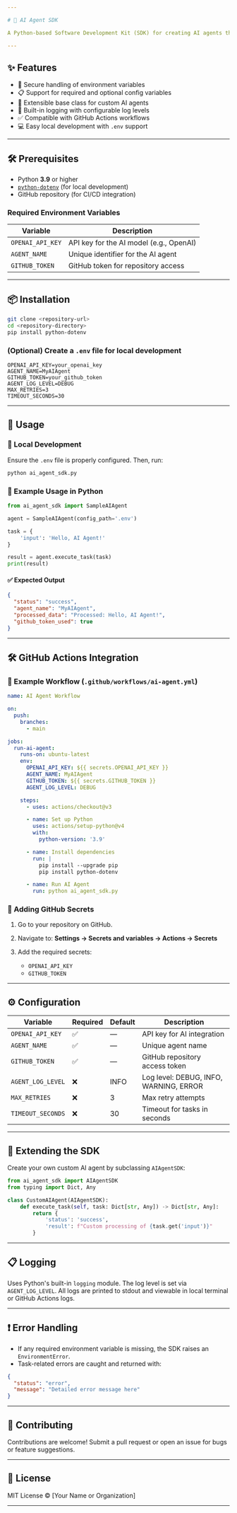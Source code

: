 ```yaml
---

# 🧠 AI Agent SDK

A Python-based Software Development Kit (SDK) for creating AI agents that integrate seamlessly with **GitHub Actions** and support **local development** using `.env` files.

---
```


## ✨ Features

* 🔐 Secure handling of environment variables
* 📋 Support for required and optional config variables
* 🧱 Extensible base class for custom AI agents
* 🧾 Built-in logging with configurable log levels
* ✅ Compatible with GitHub Actions workflows
* 💻 Easy local development with `.env` support

---

## 🛠️ Prerequisites

* Python **3.9** or higher
* [`python-dotenv`](https://pypi.org/project/python-dotenv/) (for local development)
* GitHub repository (for CI/CD integration)

### Required Environment Variables

| Variable         | Description                             |
| ---------------- | --------------------------------------- |
| `OPENAI_API_KEY` | API key for the AI model (e.g., OpenAI) |
| `AGENT_NAME`     | Unique identifier for the AI agent      |
| `GITHUB_TOKEN`   | GitHub token for repository access      |

---

## 📦 Installation

```bash
git clone <repository-url>
cd <repository-directory>
pip install python-dotenv
```

### (Optional) Create a `.env` file for local development

```env
OPENAI_API_KEY=your_openai_key
AGENT_NAME=MyAIAgent
GITHUB_TOKEN=your_github_token
AGENT_LOG_LEVEL=DEBUG
MAX_RETRIES=3
TIMEOUT_SECONDS=30
```

---

## 🚀 Usage

### 🔧 Local Development

Ensure the `.env` file is properly configured. Then, run:

```bash
python ai_agent_sdk.py
```

### 🧪 Example Usage in Python

```python
from ai_agent_sdk import SampleAIAgent

agent = SampleAIAgent(config_path='.env')

task = {
    'input': 'Hello, AI Agent!'
}

result = agent.execute_task(task)
print(result)
```

#### ✅ Expected Output

```json
{
  "status": "success",
  "agent_name": "MyAIAgent",
  "processed_data": "Processed: Hello, AI Agent!",
  "github_token_used": true
}
```

---

## 🛠 GitHub Actions Integration

### 🧬 Example Workflow (`.github/workflows/ai-agent.yml`)

```yaml
name: AI Agent Workflow

on:
  push:
    branches:
      - main

jobs:
  run-ai-agent:
    runs-on: ubuntu-latest
    env:
      OPENAI_API_KEY: ${{ secrets.OPENAI_API_KEY }}
      AGENT_NAME: MyAIAgent
      GITHUB_TOKEN: ${{ secrets.GITHUB_TOKEN }}
      AGENT_LOG_LEVEL: DEBUG

    steps:
      - uses: actions/checkout@v3

      - name: Set up Python
        uses: actions/setup-python@v4
        with:
          python-version: '3.9'

      - name: Install dependencies
        run: |
          pip install --upgrade pip
          pip install python-dotenv

      - name: Run AI Agent
        run: python ai_agent_sdk.py
```

### 🔐 Adding GitHub Secrets

1. Go to your repository on GitHub.
2. Navigate to: **Settings → Secrets and variables → Actions → Secrets**
3. Add the required secrets:

   * `OPENAI_API_KEY`
   * `GITHUB_TOKEN`

---

## ⚙️ Configuration

| Variable          | Required | Default | Description                            |
| ----------------- | -------- | ------- | -------------------------------------- |
| `OPENAI_API_KEY`  | ✅        | —       | API key for AI integration             |
| `AGENT_NAME`      | ✅        | —       | Unique agent name                      |
| `GITHUB_TOKEN`    | ✅        | —       | GitHub repository access token         |
| `AGENT_LOG_LEVEL` | ❌        | INFO    | Log level: DEBUG, INFO, WARNING, ERROR |
| `MAX_RETRIES`     | ❌        | 3       | Max retry attempts                     |
| `TIMEOUT_SECONDS` | ❌        | 30      | Timeout for tasks in seconds           |

---

## 🧩 Extending the SDK

Create your own custom AI agent by subclassing `AIAgentSDK`:

```python
from ai_agent_sdk import AIAgentSDK
from typing import Dict, Any

class CustomAIAgent(AIAgentSDK):
    def execute_task(self, task: Dict[str, Any]) -> Dict[str, Any]:
        return {
            'status': 'success',
            'result': f"Custom processing of {task.get('input')}"
        }
```

---

## 📋 Logging

Uses Python's built-in `logging` module. The log level is set via `AGENT_LOG_LEVEL`. All logs are printed to stdout and viewable in local terminal or GitHub Actions logs.

---

## ❗ Error Handling

* If any required environment variable is missing, the SDK raises an `EnvironmentError`.
* Task-related errors are caught and returned with:

```json
{
  "status": "error",
  "message": "Detailed error message here"
}
```

---

## 🤝 Contributing

Contributions are welcome!
Submit a pull request or open an issue for bugs or feature suggestions.

---

## 📄 License

MIT License © \[Your Name or Organization]

---
